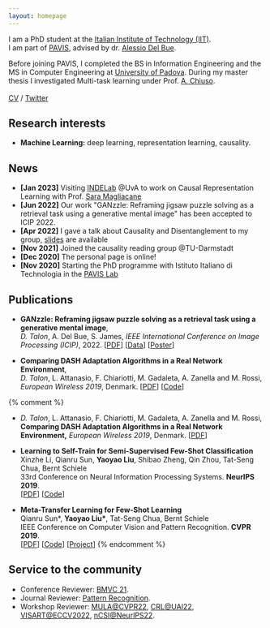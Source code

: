 ```yaml
---
layout: homepage
---
```


I am a PhD student at the [Italian Institute of Technology (IIT)](http://iit.it).  
I am part of [PAVIS](https://pavis.iit.it/), advised by dr. [Alessio Del Bue](http://www.iit.it/it/people/alessio-delbue).

Before joining PAVIS, I completed the BS in Information Engineering and the MS in Computer Engineering at [University of Padova](http://unipd.it). During my master thesis I investigated Multi-task learning under Prof. [A. Chiuso](https://scholar.google.it/citations?user=9Pl5k60AAAAJ&hl=en).  
<br>
[CV](./assets/files/dt_resume.pdf) / [Twitter](https://twitter.com/davidetalon94)

## Research interests
- **Machine Learning:** deep learning, representation learning, causality. 

## News
- **[Jan 2023]** Visiting [INDELab](http://indelab.org) @UvA to work on Causal Representation Learning with Prof. [Sara Magliacane](http://saramagliacane.github.io)  
- **[Jun 2022]** Our work "GANzzle: Reframing jigsaw puzzle solving as a retrieval task using a generative mental image" has been accepted to ICIP 2022.
- **[Apr 2022]** I gave a talk about Causality and Disentanglement to my group, [slides](./assets/files/20220413_causality_brainstorming.pdf) are available
- **[Nov 2021]** Joined the causality reading group @TU-Darmstadt
- **[Dec 2020]** The personal page is online!
- **[Nov 2020]** Starting the PhD programme with Istituto Italiano di Technologia in the [PAVIS Lab](https://pavis.iit.it/) 



## Publications
- **GANzzle: Reframing jigsaw puzzle solving as a retrieval task using a generative mental image**,  
 *D. Talon*, A. Del Bue, S. James, *IEEE International Conference on Image Processing (ICIP)*, 2022.
 [[PDF](https://arxiv.org/pdf/2207.05634.pdf)] [[Data](https://github.com/IIT-PAVIS/GANzzle)] [[Poster](./assets/files/2022_ICIP_ganzzle_poster.pdf)]

- **Comparing DASH Adaptation Algorithms in a Real Network Environment**,  
 *D. Talon*, L. Attanasio, F. Chiariotti, M. Gadaleta, A. Zanella and M. Rossi,  *European Wireless 2019*, Denmark. 
 [[PDF](https://ieeexplore.ieee.org/document/8835954)] [[Code](https://github.com/davidetalon/DASHPlayer)]




{% comment %}
- *D. Talon*, L. Attanasio, F. Chiariotti, M. Gadaleta, A. Zanella and M. Rossi, **Comparing DASH Adaptation Algorithms in a Real Network Environment,** *European Wireless 2019*, Denmark.
  [[PDF](https://ieeexplore.ieee.org/document/8835954)] 
- **Learning to Self-Train for Semi-Supervised Few-Shot Classification**
  <br>
  Xinzhe Li, Qianru Sun, **Yaoyao Liu**, Shibao Zheng, Qin Zhou, Tat-Seng Chua, Bernt Schiele
  <br>
  33rd Conference on Neural Information Processing Systems. **NeurIPS 2019**.
  <br>
  [[PDF](http://papers.nips.cc/paper/9216-learning-to-self-train-for-semi-supervised-few-shot-classification.pdf)] [[Code](https://github.com/xinzheli1217/learning-to-self-train)]

- **Meta-Transfer Learning for Few-Shot Learning**
  <br>
  Qianru Sun\*, **Yaoyao Liu\***, Tat-Seng Chua, Bernt Schiele
  <br>
  IEEE Conference on Computer Vision and Pattern Recognition. **CVPR 2019**.
  <br>
  [[PDF](http://openaccess.thecvf.com/content_CVPR_2019/papers/Sun_Meta-Transfer_Learning_for_Few-Shot_Learning_CVPR_2019_paper.pdf)] [[Code](https://github.com/yaoyao-liu/meta-transfer-learning)] [[Project](https://mtl.yyliu.net/)]
{% endcomment %}

## Service to the community

- Conference Reviewer: [BMVC 21](https://www.bmvc2021-virtualconference.com/people/reviewers/).
- Journal Reviewer: [Pattern Recognition](https://www.sciencedirect.com/journal/pattern-recognition/about/aims-and-scope).
- Workshop Reviewer: [MULA@CVPR22](https://mula-workshop.github.io/#committee), [CRL@UAI22](https://crl-uai-2022.github.io/organisers-reviewers), [VISART@ECCV2022](https://visarts.eu/), [nCSI@NeurIPS22](https://ncsi.cause-lab.net/).
